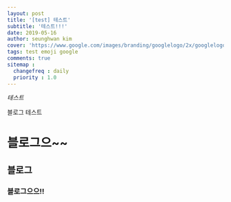 ```yaml
---
layout: post
title: '[test] 테스트'
subtitle: '테스트!!!'
date: 2019-05-16
author: seunghwan kim
cover: 'https://www.google.com/images/branding/googlelogo/2x/googlelogo_color_272x92dp.png'
tags: test emoji google
comments: true
sitemap :
  changefreq : daily
  priority : 1.0
---
```



*테스트*

블로그 테스트

# 블로그으~~

## 블로그

### 블로그으으!!
